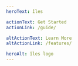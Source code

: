 ```yaml
---
heroText: îles

actionText: Get Started
actionLink: /guide/

altActionText: Learn More
altActionLink: /features/

heroAlt: îles logo
---
```

